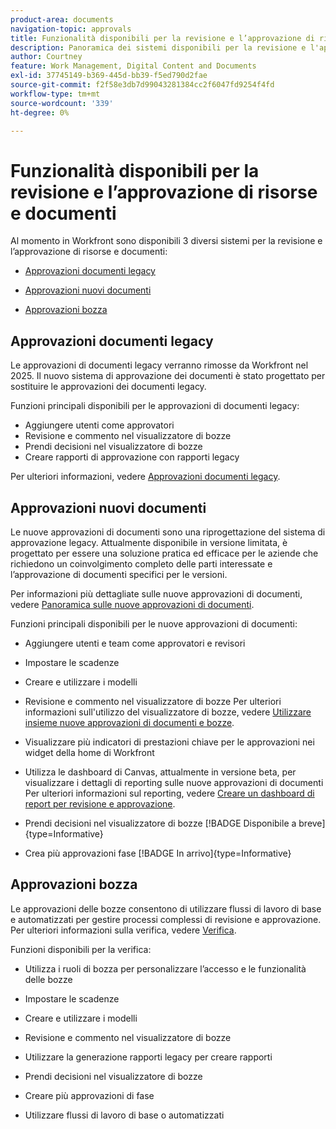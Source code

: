 ```yaml
---
product-area: documents
navigation-topic: approvals
title: Funzionalità disponibili per la revisione e l’approvazione di risorse e documenti
description: Panoramica dei sistemi disponibili per la revisione e l'approvazione in Workfront.
author: Courtney
feature: Work Management, Digital Content and Documents
exl-id: 37745149-b369-445d-bb39-f5ed790d2fae
source-git-commit: f2f58e3db7d99043281384cc2f6047fd9254f4fd
workflow-type: tm+mt
source-wordcount: '339'
ht-degree: 0%

---
```


# Funzionalità disponibili per la revisione e l’approvazione di risorse e documenti

Al momento in Workfront sono disponibili 3 diversi sistemi per la revisione e l’approvazione di risorse e documenti:

* [Approvazioni documenti legacy](#legacy-document-approvals)

* [Approvazioni nuovi documenti](#new-document-approvals)

* [Approvazioni bozza](#proof-approvals)

## Approvazioni documenti legacy

Le approvazioni di documenti legacy verranno rimosse da Workfront nel 2025. Il nuovo sistema di approvazione dei documenti è stato progettato per sostituire le approvazioni dei documenti legacy.

Funzioni principali disponibili per le approvazioni di documenti legacy:

* Aggiungere utenti come approvatori
* Revisione e commento nel visualizzatore di bozze
* Prendi decisioni nel visualizzatore di bozze
* Creare rapporti di approvazione con rapporti legacy

Per ulteriori informazioni, vedere [Approvazioni documenti legacy](/help/quicksilver/review-and-approve-work/manage-approvals/approval-process-in-workfront.md#document-approval-processes).

## Approvazioni nuovi documenti

Le nuove approvazioni di documenti sono una riprogettazione del sistema di approvazione legacy. Attualmente disponibile in versione limitata, è progettato per essere una soluzione pratica ed efficace per le aziende che richiedono un coinvolgimento completo delle parti interessate e l’approvazione di documenti specifici per le versioni.

Per informazioni più dettagliate sulle nuove approvazioni di documenti, vedere [Panoramica sulle nuove approvazioni di documenti](/help/quicksilver/review-and-approve-work/document-reviews-and-approvals/document-approvals-overview.md).

Funzioni principali disponibili per le nuove approvazioni di documenti:

* Aggiungere utenti e team come approvatori e revisori

* Impostare le scadenze

* Creare e utilizzare i modelli

* Revisione e commento nel visualizzatore di bozze
Per ulteriori informazioni sull&#39;utilizzo del visualizzatore di bozze, vedere [Utilizzare insieme nuove approvazioni di documenti e bozze](/help/quicksilver/review-and-approve-work/document-reviews-and-approvals/doc-approvals-and-proofing.md).

* Visualizzare più indicatori di prestazioni chiave per le approvazioni nei widget della home di Workfront

* Utilizza le dashboard di Canvas, attualmente in versione beta, per visualizzare i dettagli di reporting sulle nuove approvazioni di documenti
Per ulteriori informazioni sul reporting, vedere [Creare un dashboard di report per revisione e approvazione](/help/quicksilver/review-and-approve-work/document-reviews-and-approvals/create-review-and-approval-dashboard.md).

* Prendi decisioni nel visualizzatore di bozze [!BADGE Disponibile a breve]{type=Informative}

* Crea più approvazioni fase [!BADGE In arrivo]{type=Informative}


## Approvazioni bozza

Le approvazioni delle bozze consentono di utilizzare flussi di lavoro di base e automatizzati per gestire processi complessi di revisione e approvazione. Per ulteriori informazioni sulla verifica, vedere [Verifica](/help/quicksilver/review-and-approve-work/proofing/proofing-overview/proofing-basics.md).

Funzioni disponibili per la verifica:

* Utilizza i ruoli di bozza per personalizzare l’accesso e le funzionalità delle bozze

* Impostare le scadenze

* Creare e utilizzare i modelli

* Revisione e commento nel visualizzatore di bozze

* Utilizzare la generazione rapporti legacy per creare rapporti

* Prendi decisioni nel visualizzatore di bozze

* Creare più approvazioni di fase

* Utilizzare flussi di lavoro di base o automatizzati

<!--
## Upcoming deprecations
-->